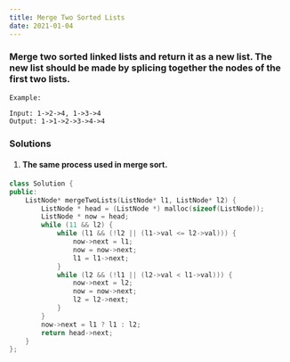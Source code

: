 ```yaml
---
title: Merge Two Sorted Lists
date: 2021-01-04
---
```

### Merge two sorted linked lists and return it as a new list. The new list should be made by splicing together the nodes of the first two lists.

```
Example:

Input: 1->2->4, 1->3->4
Output: 1->1->2->3->4->4
```

### Solutions

1. #### The same process used in merge sort.

```cpp
class Solution {
public:
    ListNode* mergeTwoLists(ListNode* l1, ListNode* l2) {
        ListNode * head = (ListNode *) malloc(sizeof(ListNode));
        ListNode * now = head;
        while (11 && l2) {
            while (l1 && (!l2 || (l1->val <= l2->val))) {
                now->next = l1;
                now = now->next;
                l1 = l1->next;
            }
            while (l2 && (!l1 || (l2->val < l1->val))) {
                now->next = l2;
                now = now->next;
                l2 = l2->next;
            }
        }
        now->next = l1 ? l1 : l2;
        return head->next;
    }
};
```